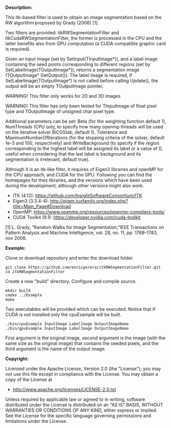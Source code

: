 
**Description:** 

  This itk-based filter is used to obtain an image segmentation based 
  on the RW algorithm proposed by Grady (2006) [1]. 

  Two filters are provided: itkRWSegmentationFilter and 
  itkCudaRWSegmentationFilter, the former is processed in the CPU and 
  the latter benefits also from GPU computation (a CUDA compatible 
  graphic card is required).
  
  Given an input image (set by SetInput(TInputImage*)), and a label 
  image containing the seed points corresponding to different regions
  (set by SetLabelImage(TOutputImage*)), returns a segmentation image
  (TOutputImage* GetOutput()). The label image is required, if 
  SetLabelImage(TOutputImage*) is not called before calling Update(),
  the output will be an empty TOutputImage pointer.

  WARNING! This filter only works for 2D and 3D images

  WARNING! This filter has only been tested for TInputImage of float 
  pixel type and TOutputImage of unsigned char pixel type.

  Additional parameters can be set: Beta (for the weighting function
  default 1), NumThreads (CPU only, to specify how many openmp threads 
  will be used on the iterative solver BiCGStab, default 1), Tolerance 
  and MaximumNumberOfIterations (for the stopping criteria of the solver,
  default 1e-3 and 100, respectively) and WriteBackground (to specify
  if the region corresponding to the highest label will be assigned 
  its label or a value of 0, useful when considering that the last 
  label is background and its segmentation is irrelevant, default true).

  Although it is an itk-like filter, it requires of Eigen3 libraries
  and openMP for the CPU approach, and CUDA for the GPU. Following you 
  can find the homepages for thes libraries, and the versions which have 
  been used during the development, although other versions might also 
  work.

  - ITK (4.12): https://github.com/InsightSoftwareConsortium/ITK
  - Eigen3 (3.3.4-4): http://eigen.tuxfamily.org/index.php?title=Main_Page#Download
  - OpenMP: https://www.openmp.org/resources/openmp-compilers-tools/
  - CUDA Toolkit (9.1): https://developer.nvidia.com/cuda-toolkit 

  [1] L. Grady, “Random Walks for Image Segmentation,”IEEE 
      Transactions on Pattern Analysis and Machine Intelligence, 
      vol. 28, no. 11, pp. 1768–1783, nov 2006.


**Example:**

  Clone or download repository and enter the download folder.

    git clone https://github.com/enricperera/itkRWSegmentationFilter.git
    cd itkRWSegmentationFilter

  Create a new "build" directory. Configure and compile source.

    mkdir build
    cmake ../Example
    make

  Two executables will be provided which can be executed. Notice that if
  CUDA is not installed only the cpuExample will be built.

    ./bin/cpuExample InputImage LabelImage OutputImageName
    ./bin/gpuExample InputImage LabelImage OutputImageName

  First argument is the original image, second argument is the image
  (with the same size as the original image) that contains the seeded
  pixels, and the third argument is the name of the output image.


**Copyright:**

  Licensed under the Apache License, Version 2.0 (the "License");
  you may not use this file except in compliance with the License.
  You may obtain a copy of the License at

  - http://www.apache.org/licenses/LICENSE-2.0.txt

  Unless required by applicable law or agreed to in writing, software
  distributed under the License is distributed on an "AS IS" BASIS,
  WITHOUT WARRANTIES OR CONDITIONS OF ANY KIND, either express or implied.
  See the License for the specific language governing permissions and
  limitations under the License.
 